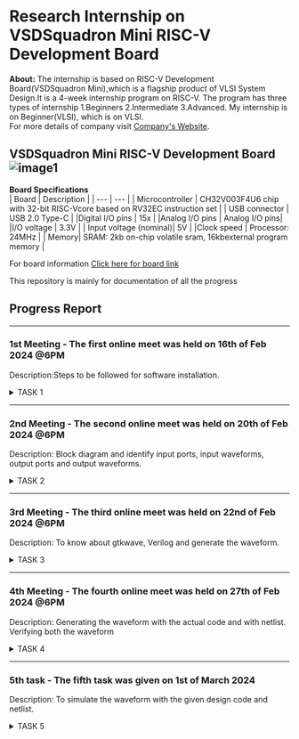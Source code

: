 
# Research Internship on VSDSquadron Mini RISC-V Development Board
**About:**
The internship is based on RISC-V Development Board(VSDSquadron Mini),which is a flagship product of VLSI System Design.It is a 4-week internship program on RISC-V.
The program has three types of internship
1.Beginners
2.Intermediate
3.Advanced.
My internship is on Beginner(VLSI), which is on VLSI.         
For more details of company  visit [Company's Website](https://www.vlsisystemdesign.com/).
## VSDSquadron Mini RISC-V Development Board     ![image1](https://github.com/sanjaypk16/VSDSquadron-RISCV/assets/129313628/27128265-69df-4725-bc1e-84f6475f907f)
**Board Specifications**  
| Board | Description |
| --- | --- |
| Microcontroller | CH32V003F4U6 chip with 32-bit RISC-Vcore based on RV32EC instruction set |
| USB connector | USB 2.0 Type-C |
|Digital I/O pins | 15x |
|Analog I/O pins | Analog I/O pins|
|I/O voltage | 3.3V |
| Input voltage (nominal)| 5V |
|Clock speed | Processor: 24MHz |
| Memory| SRAM: 2kb on-chip volatile sram, 16kbexternal program memory |

 For board information [Click here for board link](https://www.vlsisystemdesign.com/vsdsquadronmini/)

This repository is mainly for documentation of all the progress
## Progress Report  

------------------------------------------------------------------------  


### 1st Meeting - The first online meet was held on 16th of Feb 2024 @6PM
Description:Steps to be followed for software installation.

<details>
    <summary> TASK 1 </summary>

Based on the internship type different task were assigned. 

TASKS   
1.install Yosys

2.install iverilog

3.install gtkwave  

### To install git


``` sudo apt install git-all ```
 
![Screenshot from 2024-02-19 22-37-01](https://github.com/sanjaypk16/VSDSquadron-RISCV/assets/129313628/fa228aad-3b87-4fe6-a38a-15b4f8abfec1)  

INSTALLING YOSYS, IVERILOG & GTKWAVE.

1.YOSYS  
``` git clone https://github.com/YosysHQ/yosys.git ```  

![Screenshot from 2024-02-19 22-38-26](https://github.com/sanjaypk16/VSDSquadron-RISCV/assets/129313628/3097c83b-6b68-4dab-adfa-6f7b74f508a0)  
```cd yosys```  

```sudo apt install make```

![Screenshot from 2024-02-19 22-38-26](https://github.com/sanjaypk16/VSDSquadron-RISCV/assets/129313628/6a2b1c18-1ffa-4bba-85c2-3f8b0f00ceb7)  

2.iVerilog
For intalling iVerilog

``` sudo apt update```  
``` sudo apt-get install iverilog ```

![Screenshot from 2024-02-19 23-21-49 (1)](https://github.com/sanjaypk16/VSDSquadron-RISCV/assets/129313628/7417c958-478c-470e-a4e3-f6c20f917d4c)

3.GTkWave  
For installing GTkWave  
``` sudo apt-get install gtkwave ```



![Screenshot from 2024-02-19 23-23-02 (1)](https://github.com/sanjaypk16/VSDSquadron-RISCV/assets/129313628/226ba4c6-2f9c-479b-8186-ad90ef3878bc)    

</details>

-----------------------------------------------------------------------------------------------------------------------------------------------------------------
### 2nd Meeting - The second online meet was held on 20th of Feb 2024 @6PM
Description: Block diagram and identify input ports, input waveforms, output ports and output waveforms.  

<details>
    <summary> TASK 2 </summary>
Tasks  
1.To create a block diagram of the respective project  
2.To identify input ports, input waveforms, output ports and output waveforms  

### Synchronous First in First Out for Memory Storage and Processing  



**Introduction**: 

Synchronous First In First Out (FIFO) is a fundamental data storage and processing mechanism widely employed in digital systems to manage the orderly flow of data. It ensures that data is processed in the same sequence it was received, making it essential for applications where timing and order are critical.  

**Applications**:  

1.**Communication Interfaces:** Synchronous FIFOs are vital in communication protocols like UART and SPI, buffering data between devices with different clock domains to ensure synchronized data transfer.

2.**Digital Signal Processing (DSP):** In DSP applications, synchronous FIFOs manage data flow between processing stages, maintaining the sequence integrity necessary for accurate signal processing.

3.**Memory Interfaces:** They serve as interfaces between memory modules operating at varying speeds or utilizing different protocols, facilitating efficient data transfer and access while preserving order.  



**Block Diagram**  


![Screenshot 2024-02-21 122403](https://github.com/sanjaypk16/VSDSquadron-RISCV/assets/129313628/3ca5d650-26bc-4399-8534-2ef3ddd62adf)  



**Input and Output Waveform**  

![Screenshot 2024-02-21 163150](https://github.com/sanjaypk16/VSDSquadron-RISCV/assets/129313628/de40420d-b299-4f51-9b56-24febd6b817b)  

</details>  

----------------------------------------------------------------------------------  
### 3rd Meeting - The third online meet was held on 22nd of Feb 2024 @6PM
Description: To know about gtkwave, Verilog and generate the waveform.
<details>
    <summary> TASK 3 </summary>
Tasks  
1.To know about gtkwave and iverilog   
 
2.To generate waveform

**GTKWave**  
GTKWave is a waveform viewer for Verilog simulation results, enabling visualization of signals over time. 

**iverilog**  
Icarus Verilog (iverilog) is a free Verilog simulation and synthesis tool, useful for compiling and simulating Verilog designs, often paired with GTKWave for waveform viewing.

### **Steps to generate waveform using gtkwave and iverilog** ###

1.Cloning my gitub repository  
``git clone https://github.com/sanjaypk16/VSDSquadron-RISCV.git`` 

![cdf9b376-a41c-442d-9ec2-f85d6abde981](https://github.com/sanjaypk16/VSDSquadron-RISCV/assets/129313628/429e947e-61da-48c8-971f-385e5657378b)  


2.Simulating iverilog  
``cd VSDSquadron-RISCV/``            where **VSDSquadron-RISCV/** is my repository  


``iverilog fifo.v fifo_tb.v``  

Generating dump file  
``./a.out``  


![da5fbdcf-4572-439b-b055-2ff41c979ac9](https://github.com/sanjaypk16/VSDSquadron-RISCV/assets/129313628/aa4d6a5b-4a05-46c8-9c26-ae803aa340f5)  


 3.To get waveform  
 ```gtkwave dump.vcd``` 
 
### **Waveform** ###

![Screenshot from 2024-03-01 15-01-23](https://github.com/sanjaypk16/VSDSquadron-RISCV/assets/129313628/4661a5e2-73aa-4186-83f9-4937442d9716)




</details>

---------------------------------------------------------------------------------------------------------------------------------------------------------------------------------------  
### 4th Meeting - The fourth online meet was held on 27th of Feb 2024 @6PM    

Description: Generating the waveform with the actual code and with netlist. Verifying both the waveform

<details>
    <summary> TASK 4 </summary>  


  
**To invoke yosys**   

```yosys```  
where VSDSquadron-RISCV is my folder  

**To read the library** 

``read_liberty -lib ../../sky130RTLDesignAndSynthesisWorkshop/lib/sky130_fd_sc_hd__tt_025C_1v80.lib`` 

![Screenshot from 2024-03-03 15-54-54](https://github.com/sanjaypk16/VSDSquadron-RISCV/assets/129313628/a22bab78-9126-482c-b4da-3cd626f8732e)



**Reading the design**


```read_verilog fifo.v```  

where fifo is the module name of the design code


![Screenshot from 2024-03-03 16-19-19](https://github.com/sanjaypk16/VSDSquadron-RISCV/assets/129313628/d00059ea-d239-4f89-8ba9-2b332462e579)


**Synthesizing the module**

``` synth -top fifo ```    

where fifo is the module name of the design code 

![Screenshot from 2024-03-01 15-31-52](https://github.com/sanjaypk16/VSDSquadron-RISCV/assets/129313628/39076a93-6fb9-4a12-9478-ae991c44c4ce)


![Screenshot from 2024-03-01 15-32-49](https://github.com/sanjaypk16/VSDSquadron-RISCV/assets/129313628/b4923249-0237-4c7e-8a3e-87b184ab82bb)


![Screenshot from 2024-03-01 15-33-20](https://github.com/sanjaypk16/VSDSquadron-RISCV/assets/129313628/b06d9f62-de86-4e22-865b-fabe9512a931)


```show```

![Screenshot from 2024-02-29 15-57-21 (1)](https://github.com/sanjaypk16/VSDSquadron-RISCV/assets/129313628/d61a603e-757a-4c9c-8424-bf758bbd59c1)


**To generate netlist**  

``` abc -liberty ../../sky130RTLDesignAndSynthesisWorkshop/lib/sky130_fd_sc_hd__tt_025C_1v80.lib```

![unnamed](https://github.com/sanjaypk16/VSDSquadron-RISCV/assets/129313628/e17bcd15-ed27-4fc7-95f1-c0b67e69e428)   

**To write the netlist**  
`` write_verilog fifo_netlist.v`` 



-noattr is used to get simplified version of netlist file  

``` write_verilog -noattr fifo_netlist1.v```  


```flatten```


![Screenshot from 2024-03-01 23-16-16](https://github.com/sanjaypk16/VSDSquadron-RISCV/assets/129313628/3e2c346f-3331-42e2-843d-67708227bff4)



```show```  

**To open the netlist**  


```!gvim vend_netlist1.v```  



![Screenshot from 2024-03-01 23-16-48](https://github.com/sanjaypk16/VSDSquadron-RISCV/assets/129313628/fb834e4b-3b4c-4eae-bec4-271590d46e40)


**Opening the netlist file**   

![Screenshot from 2024-03-01 16-12-07](https://github.com/sanjaypk16/VSDSquadron-RISCV/assets/129313628/2336072f-7770-454e-b497-d3f6ae3d609c)  


![Screenshot from 2024-03-01 16-12-54](https://github.com/sanjaypk16/VSDSquadron-RISCV/assets/129313628/bd3bda71-8865-4c7a-8b2a-8e8225a20724)   


**To verify whether netlist will match with the design**  

```iverilog netlist1.v fifo_tb.v```   

```./a.out```  

``` gtkwave dumpfile.vcd```



![Screenshot from 2024-03-01 21-21-05](https://github.com/sanjaypk16/VSDSquadron-RISCV/assets/129313628/5b335ece-5e80-493a-bb70-aa45b70c6119)  

Waveform obtained from netlist  


![Screenshot from 2024-03-01 21-20-29](https://github.com/sanjaypk16/VSDSquadron-RISCV/assets/129313628/fc256c82-0cba-4b68-8b00-39df499425e0)

</details>


-------------------------------------------------------------------------------------------------------------------------------------------------  

### 5th task - The fifth task  was given on 1st of March 2024  

Description:  To simulate the waveform with the given design code and netlist.  



<details>
    <summary> TASK 5 </summary>  


**Cloning  gitub repository**    

```git clone https://github.com/Anmol-S314/iiitb_sfifo.git```  

```iverilog iiitb_sfifo.v iiitb_sfifo_tb.v```  

```gtkwave iiitb dump.vcd```  


![Screenshot from 2024-03-01 21-36-24](https://github.com/sanjaypk16/VSDSquadron-RISCV/assets/129313628/60ee2035-bac4-4d50-9a0f-9c378ebd3100)  

waveform  


![Screenshot from 2024-03-01 21-35-47](https://github.com/sanjaypk16/VSDSquadron-RISCV/assets/129313628/b172661a-834e-4b7d-b7f2-6378574757fe)  


**To generate netlist**  

invoking yosys inside iiitb_sfifo folder  

```yosys```  



![Screenshot from 2024-03-01 23-00-15](https://github.com/sanjaypk16/VSDSquadron-RISCV/assets/129313628/58afdd06-3497-42dc-b789-a9a928d7ac09)


**Reading the library**  



![Screenshot from 2024-03-01 23-00-59](https://github.com/sanjaypk16/VSDSquadron-RISCV/assets/129313628/f9a87425-44b6-4a24-95d0-542a3ab21f91)

**Reading the design**  


```read_verilog iiitb_sfifo.v```  

**Synthesizing the module**

```synth -top iiitb_sfifo```


![Screenshot from 2024-03-01 23-01-46](https://github.com/sanjaypk16/VSDSquadron-RISCV/assets/129313628/5378aa48-4406-4eeb-988e-f7f679935fd7)  



![Screenshot from 2024-03-01 23-04-51](https://github.com/sanjaypk16/VSDSquadron-RISCV/assets/129313628/5bc0af67-7b7d-4ce3-8a93-739adf79468e)   


**To generate the nestlist**  


```abc -liberty /home/sanjaypk/VSDSquadron-RISCV/iiitb_sfifo/lib/sky130_fd_sc_hd_tt_025C_1v80.lib```  


![Screenshot from 2024-03-01 23-05-40](https://github.com/sanjaypk16/VSDSquadron-RISCV/assets/129313628/1ab536d1-0909-4dc2-8f4e-02b105acb973)


![Screenshot from 2024-03-01 23-06-12](https://github.com/sanjaypk16/VSDSquadron-RISCV/assets/129313628/e8207ad8-23fe-4ec2-b314-66884df9d501)


**To write the netlist**  

```write_verilog netlist.v``` 


```write_verilog -noattr netlist.v```  

where -noattr is used to get simplified netlist file.
 
![Screenshot from 2024-03-01 23-07-23](https://github.com/sanjaypk16/VSDSquadron-RISCV/assets/129313628/e4de74e2-4dcd-45db-9812-ae7e2af665db)

```flatten```  

```show```  


![Screenshot from 2024-03-01 23-08-23](https://github.com/sanjaypk16/VSDSquadron-RISCV/assets/129313628/9c34ef6d-f59a-41a4-b314-0c2d36d8dbbb)  


![Screenshot from 2024-03-03 16-50-52](https://github.com/sanjaypk16/VSDSquadron-RISCV/assets/129313628/2f6de39c-60dd-4097-b2b3-61fc79ad750c)

**To open netlist**   

```!gvim netlist.v```

![Screenshot from 2024-03-01 23-09-18](https://github.com/sanjaypk16/VSDSquadron-RISCV/assets/129313628/edcd67f6-12fe-46d4-a9bc-2a68f9b9153c)  


**Opening the netlist file**  

![Screenshot from 2024-03-02 09-11-37 (1)](https://github.com/sanjaypk16/VSDSquadron-RISCV/assets/129313628/12d1ac8f-0c01-40a4-a9ca-a1eadb049392)



**To verify whether netlist will match with the design**  

```iverilog ../iiitb_sfifo/verilog_model/primitives.v ../iiitb_sfifo/verilog_model/sky130_fd_sc_hd.v netlist.v iiitb_sfifo_tb.v```


![Screenshot from 2024-03-01 23-10-31](https://github.com/sanjaypk16/VSDSquadron-RISCV/assets/129313628/a9d48730-47bb-47eb-967c-b92bbe9105f6)  



 
```./a.out```  

```gtkwave dump.vcd```  



![Screenshot from 2024-03-01 23-11-17](https://github.com/sanjaypk16/VSDSquadron-RISCV/assets/129313628/f11ffb6c-75b0-49d6-a236-310e1b6597a5)




![Screenshot from 2024-03-01 22-07-38](https://github.com/sanjaypk16/VSDSquadron-RISCV/assets/129313628/4ef4d768-1d9f-463d-8687-27eef200069c)

</details>
